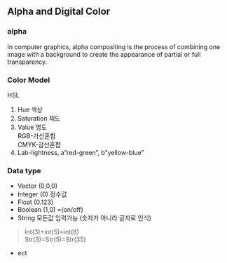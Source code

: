 ## Alpha and Digital Color

### alpha

In computer graphics, alpha compositing is the process of combining one image with a background to create the appearance of partial or full transparency.

### Color Model

HSL
1. Hue 색상
2. Saturation 채도
3. Value 명도    
  RGB-가산혼합      
  CMYK-감산혼합
4. Lab-lightness, a”red-green”, b”yellow-blue”

### Data type

+ Vector (0,0,0)
+ Integer (0) 정수값
+ Float (0.123)
+ Boolean (1,0) =(on/off)
+ String 모든값 입력가능 (숫자가 아니라 글자로 인식)
>	Int(3)+int(5)=int(8)    
> Str(3)=Str(5)=Str(35) 
+ ect

